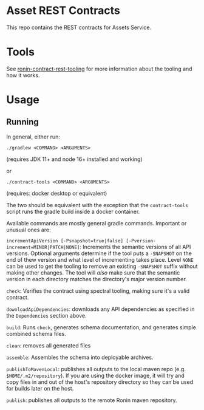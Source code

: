 # Asset REST Contracts

This repo contains the REST contracts for Assets Service.

# Tools

See [ronin-contract-rest-tooling](https://github.com/projectronin/ronin-contract-rest-tooling/blob/main/README.md) for more information about the tooling and how it works.

# Usage

## Running

In general, either run:

`./gradlew <COMMAND> <ARGUMENTS>`

(requires JDK 11+ and node 16+ installed and working)

or

`./contract-tools <COMMAND> <ARGUMENTS>`

(requires: docker desktop or equivalent)

The two should be equivalent with the exception that the `contract-tools` script runs the gradle build inside a docker container.

Available commands are mostly general gradle commands.  Important or unusual ones are:

`incrementApiVersion [-Psnapshot=true|false] [-Pversion-increment=MINOR|PATCH|NONE]`: Increments the semantic versions of all API versions.  Optional
arguments determine if the tool puts a `-SNAPSHOT` on the end of thew version and what level of incrementing takes place.  Level `NONE` can be used to get
the tooling to remove an existing `-SNAPSHOT` suffix without making other changes.  The tool will _also_ make sure that the semantic version in each directory
matches the directory's major version number.

`check`: Verifies the contract using spectral tooling, making sure it's a valid contract.

`downloadApiDependencies`: downloads any API dependencies as specified in the `Dependencies` section above.

`build`: Runs `check`, generates schema documentation, and generates simple combined schema files.

`clean`: removes all generated files

`assemble`: Assembles the schema into deployable archives.

`publishToMavenLocal`: publishes all outputs to the local maven repo (e.g. `$HOME/.m2/repository`).  If you are using the docker image, it will try and
copy files in and out of the host's repository directory so they can be used for builds later on the host.

`publish`: publishes all outputs to the remote Ronin maven repository.

